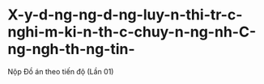 # X-y-d-ng-ng-d-ng-luy-n-thi-tr-c-nghi-m-ki-n-th-c-chuy-n-ng-nh-C-ng-ngh-th-ng-tin-
Nộp Đồ án theo tiến độ (Lần 01) 
